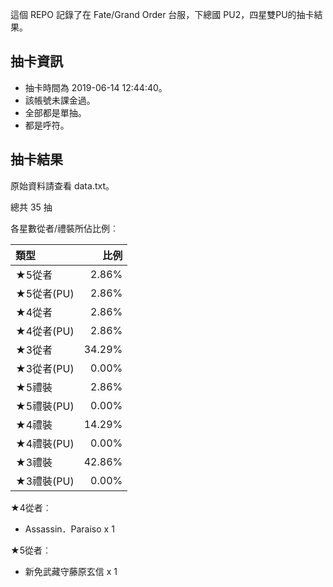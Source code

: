 這個 REPO 記錄了在 Fate/Grand Order 台服，下總國 PU2，四星雙PU的抽卡結果。

抽卡資訊
-------

* 抽卡時間為 2019-06-14 12:44:40。
* 該帳號未課金過。
* 全部都是單抽。
* 都是呼符。

抽卡結果
-------

原始資料請查看 data.txt。

總共 35 抽

各星數從者/禮裝所佔比例︰

| 類型        |   比例 |
| :---------- | -----: |
| ★5從者     |  2.86% |
| ★5從者(PU) |  2.86% |
| ★4從者     |  2.86% |
| ★4從者(PU) |  2.86% |
| ★3從者     | 34.29% |
| ★3從者(PU) |  0.00% |
| ★5禮裝     |  2.86% |
| ★5禮裝(PU) |  0.00% |
| ★4禮裝     | 14.29% |
| ★4禮裝(PU) |  0.00% |
| ★3禮裝     | 42.86% |
| ★3禮裝(PU) |  0.00% |

★4從者︰

* Assassin．Paraiso x 1

★5從者︰

* 新免武藏守藤原玄信 x 1


